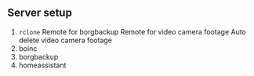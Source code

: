 ## Server setup

1. `rclone`
    Remote for borgbackup
    Remote for video camera footage
    Auto delete video camera footage
2. boinc
3. borgbackup
4. homeassistant
